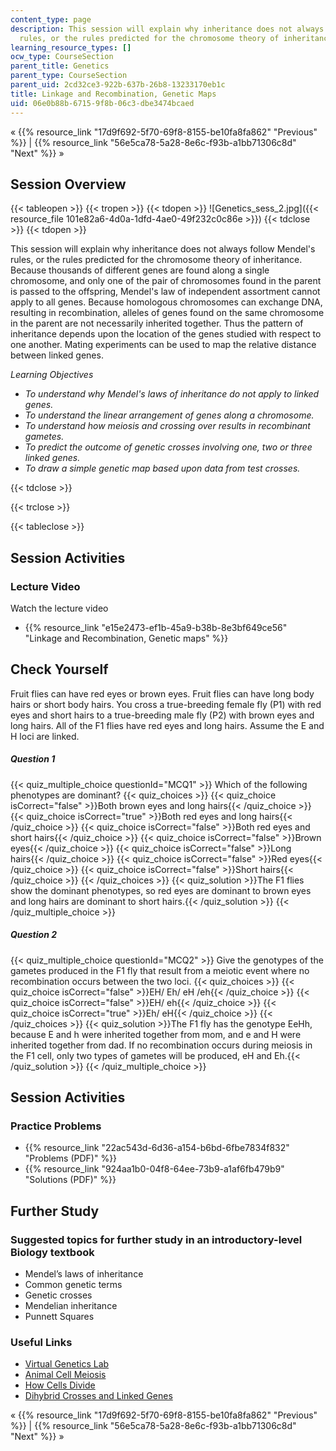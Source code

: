 ```yaml
---
content_type: page
description: This session will explain why inheritance does not always follow Mendel's
  rules, or the rules predicted for the chromosome theory of inheritance.
learning_resource_types: []
ocw_type: CourseSection
parent_title: Genetics
parent_type: CourseSection
parent_uid: 2cd32ce3-922b-637b-26b8-13233170eb1c
title: Linkage and Recombination, Genetic Maps
uid: 06e0b88b-6715-9f8b-06c3-dbe3474bcaed
---
```


« {{% resource_link "17d9f692-5f70-69f8-8155-be10fa8fa862" "Previous" %}} | {{% resource_link "56e5ca78-5a28-8e6c-f93b-a1bb71306c8d" "Next" %}} »

Session Overview
----------------

{{< tableopen >}}
{{< tropen >}}
{{< tdopen >}}
![Genetics_sess_2.jpg]({{< resource_file 101e82a6-4d0a-1dfd-4ae0-49f232c0c86e >}})
{{< tdclose >}}
{{< tdopen >}}


This session will explain why inheritance does not always follow Mendel's rules, or the rules predicted for the chromosome theory of inheritance. Because thousands of different genes are found along a single chromosome, and only one of the pair of chromosomes found in the parent is passed to the offspring, Mendel's law of independent assortment cannot apply to all genes. Because homologous chromosomes can exchange DNA, resulting in recombination, alleles of genes found on the same chromosome in the parent are not necessarily inherited together. Thus the pattern of inheritance depends upon the location of the genes studied with respect to one another. Mating experiments can be used to map the relative distance between linked genes.

_Learning Objectives_

*   _To understand why Mendel's laws of inheritance do not apply to linked genes._
*   _To understand the linear arrangement of genes along a chromosome._
*   _To understand how meiosis and crossing over results in recombinant gametes._
*   _To predict the outcome of genetic crosses involving one, two or three linked genes._
*   _To draw a simple genetic map based upon data from test crosses._


{{< tdclose >}}

{{< trclose >}}

{{< tableclose >}}

Session Activities
------------------

### Lecture Video

Watch the lecture video

*   {{% resource_link "e15e2473-ef1b-45a9-b38b-8e3bf649ce56" "Linkage and Recombination, Genetic maps" %}}

Check Yourself
--------------

Fruit flies can have red eyes or brown eyes. Fruit flies can have long body hairs or short body hairs. You cross a true-breeding female fly (P1) with red eyes and short hairs to a true-breeding male fly (P2) with brown eyes and long hairs. All of the F1 flies have red eyes and long hairs. Assume the E and H loci are linked.

##### Question 1
 {{< quiz_multiple_choice questionId="MCQ1" >}} Which of the following phenotypes are dominant? {{< quiz_choices >}} {{< quiz_choice isCorrect="false" >}}Both brown eyes and long hairs{{< /quiz_choice >}} {{< quiz_choice isCorrect="true" >}}Both red eyes and long hairs{{< /quiz_choice >}} {{< quiz_choice isCorrect="false" >}}Both red eyes and short hairs{{< /quiz_choice >}} {{< quiz_choice isCorrect="false" >}}Brown eyes{{< /quiz_choice >}} {{< quiz_choice isCorrect="false" >}}Long hairs{{< /quiz_choice >}} {{< quiz_choice isCorrect="false" >}}Red eyes{{< /quiz_choice >}} {{< quiz_choice isCorrect="false" >}}Short hairs{{< /quiz_choice >}} {{< /quiz_choices >}} {{< quiz_solution >}}The F1 flies show the dominant phenotypes, so red eyes are dominant to brown eyes and long hairs are dominant to short hairs.{{< /quiz_solution >}} {{< /quiz_multiple_choice >}}
##### Question 2
 {{< quiz_multiple_choice questionId="MCQ2" >}} Give the genotypes of the gametes produced in the F1 fly that result from a meiotic event where no recombination occurs between the two loci. {{< quiz_choices >}} {{< quiz_choice isCorrect="false" >}}EH/ Eh/ eH /eh{{< /quiz_choice >}} {{< quiz_choice isCorrect="false" >}}EH/ eh{{< /quiz_choice >}} {{< quiz_choice isCorrect="true" >}}Eh/ eH{{< /quiz_choice >}} {{< /quiz_choices >}} {{< quiz_solution >}}The F1 fly has the genotype EeHh, because E and h were inherited together from mom, and e and H were inherited together from dad. If no recombination occurs during meiosis in the F1 cell, only two types of gametes will be produced, eH and Eh.{{< /quiz_solution >}} {{< /quiz_multiple_choice >}}

Session Activities
------------------

### Practice Problems

*   {{% resource_link "22ac543d-6d36-a154-b6bd-6fbe7834f832" "Problems (PDF)" %}}
*   {{% resource_link "924aa1b0-04f8-64ee-73b9-a1af6fb479b9" "Solutions (PDF)" %}}

Further Study
-------------

### Suggested topics for further study in an introductory-level Biology textbook

*   Mendel’s laws of inheritance
*   Common genetic terms
*   Genetic crosses
*   Mendelian inheritance
*   Punnett Squares

### Useful Links

*   [Virtual Genetics Lab](http://vgl.umb.edu/)
*   [Animal Cell Meiosis](http://www.cellsalive.com/meiosis.htm)
*   [How Cells Divide](http://www.pbs.org/wgbh/nova/body/how-cells-divide.html)
*   [Dihybrid Crosses and Linked Genes](http://www.youtube.com/watch?v=1_lTyzGTnho&feature=mfu_in_order&list=UL)

« {{% resource_link "17d9f692-5f70-69f8-8155-be10fa8fa862" "Previous" %}} | {{% resource_link "56e5ca78-5a28-8e6c-f93b-a1bb71306c8d" "Next" %}} »